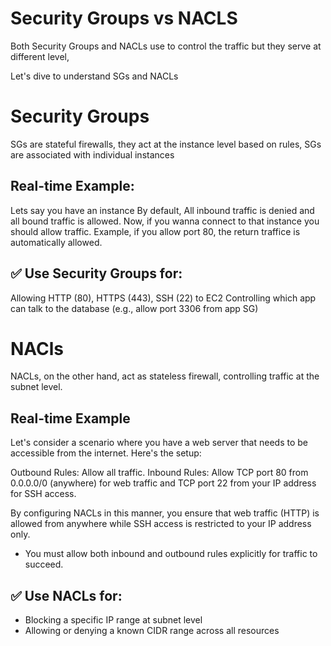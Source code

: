 # Security Groups vs NACLS
Both Security Groups and NACLs use to control the traffic but they serve at different level,

Let's dive to understand SGs and NACLs

# Security Groups
SGs are stateful firewalls, they act at the instance level based on rules, SGs are associated with individual instances

## Real-time Example:

Lets say you have an instance 
By default, All inbound traffic is denied and all bound traffic is allowed. Now, if you wanna connect to that instance you should allow traffic. Example, if you allow port 80, the return traffice is automatically allowed.

## ✅ Use Security Groups for:

Allowing HTTP (80), HTTPS (443), SSH (22) to EC2
Controlling which app can talk to the database (e.g., allow port 3306 from app SG)

# NACls
NACLs, on the other hand, act as stateless firewall, controlling traffic at the subnet level. 

## Real-time Example
Let's consider a scenario where you have a web server that needs to be accessible from the internet. Here's the setup:

Outbound Rules: Allow all traffic.
Inbound Rules: Allow TCP port 80 from 0.0.0.0/0 (anywhere) for web traffic and TCP port 22 from your IP address for SSH access.

By configuring NACLs in this manner, you ensure that web traffic (HTTP) is allowed from anywhere while SSH access is restricted to your IP address only.

- You must allow both inbound and outbound rules explicitly for traffic to succeed.

## ✅ Use NACLs for:
- Blocking a specific IP range at subnet level
- Allowing or denying a known CIDR range across all resources